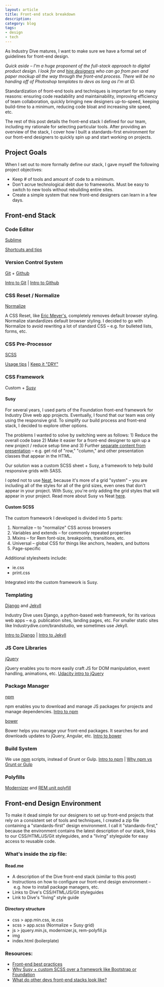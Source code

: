 ```yaml
---
layout: article
title: Front-end stack breakdown 
description:
category: blog
tags: 
- design
- tech
---
```


<p>As Industry Dive matures, I want to make sure we have a formal set of guidelines for front-end design.</p>

<p><em>Quick aside – I'm a huge proponent of the full-stack approach to digital product design. I look for and <a href="http://industrydive.com/jobs/">hire designers</a> who can go from pen and paper mockup all the way through the front-end process. There will be no handing off of Photoshop templates to devs as long as I'm at ID.</em></p>

<p>Standardization of front-end tools and techniques is important for so many reasons: ensuring code readability and maintainability, improving efficiency of team collaboration, quickly bringing new designers up-to-speed, keeping build-time to a minimum, reducing code bloat and increasing site speed, etc.</p>

<p>The rest of this post details the front-end stack I defined for our team, including my rationale for selecting particular tools. After providing an overview of the stack, I cover how I built a standards-first environment for our front-end designers to quickly spin up and start working on projects.</p>

<h2>Project Goals</h2>
<p>When I set out to more formally define our stack, I gave myself the following project objectives:</p>
<ul>
	<li>Keep # of tools and amount of code to a minimum.</li>
	<li>Don't acrue technological debt due to frameworks. Must be easy to switch to new tools without rebuilding entire sites.</li>
	<li>Create a simple system that new front-end designers can learn in a few days.</li>
</ul>

<h2>Front-end Stack</h2>

<h3>Code Editor</h3>
<p><a href="https://www.sublimetext.com/">Sublime</a></p>

<p><a href="https://generalassemb.ly/blog/sublime-text-3-tips-tricks-shortcuts/">Shortcuts and tips</a></p>

<h3>Version Control System</h3>
<p><a href="https://git-scm.com/book/en/v2/Getting-Started-About-Version-Control">Git</a> + <a href="https://github.com/">Github</a></p>

<p><a href="https://git-scm.com/book/en/v2/Getting-Started-Git-Basics">Intro to Git</a> | <a href="https://guides.github.com/activities/hello-world/">Intro to Github</a></p>

<h3>CSS Reset / Normalize</h3>
<p><a href="https://necolas.github.io/normalize.css/">Normalize</a></p>
<p>A CSS Reset, like <a href="http://meyerweb.com/eric/tools/css/reset/">Eric Meyer's</a>, completely removes default browser styling. Normalize standardizes default browser styling. I decided to go with Normalize to avoid rewriting a lot of standard CSS – e.g. for bulleted lists, forms, etc.</p>

<h3>CSS Pre-Processor</h3>
<p><a href="http://sass-lang.com/">SCSS</a></p>

<p><a href="https://www.sitepoint.com/8-tips-help-get-best-sass/">Usage tips</a> | <a href="http://alistapart.com/article/dry-ing-out-your-sass-mixins">Keep it "DRY"</a></p>

<h3>CSS Framework</h3>
<p>Custom + <a href="http://susy.oddbird.net/">Susy</a></p>

<h4>Susy</h4>
<p>For several years, I used parts of the Foundation front-end framework for Industry Dive web app projects. Eventually, I found that our team was only using the responsive grid. To simplify our build process and front-end stack, I decided to explore other options.</p>

<p>The problems I wanted to solve by switching were as follows: 1) Reduce the overall code base 2) Make it easier for a front-end designer to spin up a new project / reduce setup time and 3) Further <a href="https://medium.com/@pstonier/using-bourbon-neat-for-css-grid-structure-with-semantic-markup-cd1b13d48dc1#.r63gtcx3y">separate content from presentation</a> – e.g. get rid of "row," "column," and other presentation classes that appear in the HTML.</p>

<p>Our solution was a custom SCSS sheet + Susy, a framework to help build responsive grids with SASS.</p>
<p>I opted not to use <a href="http://neat.bourbon.io/">Neat</a>, because it's more of a grid "system" – you are including all of the styles for all of the grid sizes, even ones that don't appear in your project. With Susy, you're only adding the grid styles that will appear in your project. Read more about Susy vs Neat <a href="https://www.sitepoint.com/sass-grids-neat-susy/">here</a>.</p>

<h4>Custom SCSS</h4>
<p>The custom framework I developed is divided into 5 parts:</p>
<ol>
	<li>Normalize – to "normalize" CSS across browsers</li>
	<li>Variables and extends – for commonly repeated properties</li>
	<li>Mixins – for Rem font-size, breakpoints, transitions, etc.</li>
	<li>Universal – global CSS for things like anchors, headers, and buttons</li>
	<li>Page-specific</li>
</ol>

<p>Additional stylesheets include:</p>
<ul>
	<li>ie.css</li>
	<li>print.css</li>
</ul>

<p>Integrated into the custom framework is Susy.</p>

<h3>Templating</h3>
<p><a href="https://www.djangoproject.com/">Django</a> and <a href="https://jekyllrb.com/">Jekyll</a></p>
<p>Industry Dive uses Django, a python-based web framework, for its various web apps – e.g. publication sites, landing pages, etc. For smaller static sites like Industrydive.com/brandstudio, we sometimes use Jekyll.</p>

<p><a href="https://www.djangoproject.com/start/">Intro to Django</a> | <a href="https://jekyllrb.com/docs/quickstart/">Intro to Jekyll</a></p>

<h3>JS Core Libraries</h3>
<p><a href="">jQuery</a></p>

<p>jQuery enables you to more easily craft JS for DOM manipulation, event handling, animations, etc. <a href="https://www.udacity.com/course/intro-to-jquery--ud245">Udacity intro to jQuery</a></p>

<h3>Package Manager</h3>
<p><a href="https://www.npmjs.com/">npm</a></p>
<p>npm enables you to download and manage JS packages for projects and manage dependencies. <a href="https://docs.npmjs.com/getting-started/what-is-npm">Intro to npm</a></p>

<p><a href="http://bower.io/">bower</a></p>
<p>Bower helps you manage your front-end packages. It searches for and downloads updates to jQuery, Angular, etc. <a href="https://www.codementor.io/bower/tutorial/beginner-tutorial-getting-started-bower-package-manager">Intro to bower</a></p>

<h3>Build System</h3>
<p>We use <a href="">npm</a> scripts, instead of Grunt or Gulp. <a href="https://css-tricks.com/why-npm-scripts/">Intro to npm</a> | <a href="https://medium.freecodecamp.com/why-i-left-gulp-and-grunt-for-npm-scripts-3d6853dd22b8#.swq5mrla8">Why npm vs Grunt or Gulp</a></p>

<h3>Polyfills</h3>
<p><a href="https://github.com/Modernizr/Modernizr/wiki/HTML5-Cross-Browser-Polyfills">Modernizer</a> and <a href="https://github.com/chuckcarpenter/REM-unit-polyfill">REM unit polyfill</a></p>

<h2>Front-end Design Environment</h2>

<p>To make it dead simple for our designers to set up front-end projects that rely on a consistent set of tools and techniques, I created a zip file containing a "standards-first" design environment. I call it "standards-first," because the environment contains the latest description of our stack, links to our CSS/HTML/JS/Git styleguides, and a "living" styleguide for easy access to reusable code.</p>

<h3>What's inside the zip file:</h3>

<h4>Read.me</h4>
<ul>
	<li>A description of the Dive front-end stack (similar to this post)</li>
	<li>Instructions on how to configure our front-end design environment – e.g. how to install package managers, etc.</li>
	<li>Links to Dive's CSS/HTML/JS/Git styleguides</li>
	<li>Link to Dive's "living" style guide</li>
</ul>

<h4>Directory structure</h4>
<ul>
	<li>css > app.min.css, ie.css</li>
	<li>scss > app.scss (Normalize + Susy grid)</li>
	<li>js > jquery.min.js, modernizer.js, rem-polyfill.js</li>
	<li>img</li>
	<li>index.html (boilerplate)</li>
</ul>

<!--<p>I figured this package might be useful to other front-end designers and devs, so I decided to create a more generic version and make it open source.</p>

<button class="button">Download front-end package</button>-->

<h3>Resources:</h3>
<ul>
	<li><a href="http://coderesponsibly.org/">Front-end best practices</a></li>
	<li><a href="https://www.smashingmagazine.com/2015/07/smarter-grids-with-sass-and-susy/Why">Why Susy + custom SCSS over a framework like Bootstrap or Foundation</a></li>
	<li><a href="https://medium.com/@rogerdudler/front-end-technology-stack-survey-2014-809f7a8c92f3#.xnzcpscga">What do other devs front-end stacks look like?</a></li>
</ul>


